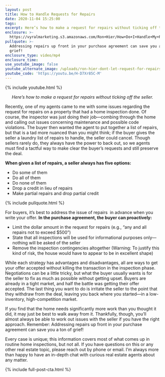 ```yaml
---
layout: post
title: How to Handle Requests for Repairs
date: 2020-11-04 15:25:00
tags:
excerpt: Here’s how to make a request for repairs without ticking off the seller.
enclosure: >-
  https://vyralmarketing.s3.amazonaws.com/Ron+Hier/How+Do+I+Handle+My+Request+for+Repairs_.mp4
pullquote: >-
  Addressing repairs up front in your purchase agreement can save you a ton of
  grief!
enclosure_type: video/mp4
enclosure_time:
use_youtube_image: false
youtube_alternate_image: /uploads/ron-hier-dont-let-request-for-repairs-kill-your-home-sale-yt2.jpg
youtube_code: 'https://youtu.be/H-D7Xr85C-M'
---
```


{% include youtube.html %}

<p style="text-align: center;"><em>Here’s how to make a request for repairs without ticking off the seller.</em></p>

Recently, one of my agents came to me with some issues regarding the request for repairs on a property that had a home inspection done. Of course, the inspector was just doing their job—combing through the home and calling out issues concerning maintenance and possible code violations. The buyer then wanted the agent to put together a list of repairs, but that is a tad more nuanced than you might think; if the buyer gives the seller a laundry list of repairs to handle, the seller could cancel. Though sellers rarely do, they always have the power to back out, so we agents must find a tactful way to make clear the buyer’s requests and still preserve the deal.&nbsp;

**When given a list of repairs, a seller always has five options:&nbsp;**

* Do some of them
* Do all of them&nbsp;
* Do none of them
* Drop a credit in lieu of repairs
* Make partial repairs and drop partial credit&nbsp;

{% include pullquote.html %}

For buyers, it’s best to address the issue of repairs &nbsp;in advance when you write your offer. **In the purchase agreement, the buyer can proactively:&nbsp;**

* Limit the dollar amount in the request for repairs (e.g., “any and all repairs not to exceed $500”)&nbsp;
* State that all inspections will be used for informational purposes only—nothing will be asked of the seller&nbsp;
* Remove the inspection contingencies altogether (Warning: To justify this kind of risk, the house would have to appear to be in excellent shape) &nbsp;

While each strategy has advantages and disadvantages, all are ways to get your offer accepted without killing the transaction in the inspection phase. Negotiations can be a little tricky, but what the buyer usually wants is for the seller to fix as much as possible without getting upset. Buyers are already in a tight market, and half the battle was getting their offer accepted. The last thing you want to do is irritate the seller to the point that they withdraw from the deal, leaving you back where you started—in a low-inventory, high-competition market.&nbsp;

If you find that the home needs significantly more work than you thought it did, it may just be best to walk away from it. Thankfully, though, you’ll almost always be able to work out issues with the seller if you have the right approach. Remember: Addressing repairs up front in your purchase agreement can save you a ton of grief\!&nbsp;

Every case is unique; this information covers most of what comes up in routine home inspections, but not all. If you have questions on this or any other real estate topic, please reach out by phone or email. I’m always more than happy to have an in-depth chat with curious real estate agents about any matter.&nbsp;

{% include full-post-cta.html %}
